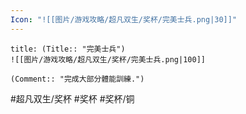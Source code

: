 ```yaml
---
Icon: "![[图片/游戏攻略/超凡双生/奖杯/完美士兵.png|30]]"
---
```

```ad-common-bronze-trophy
title: (Title:: "完美士兵")
![[图片/游戏攻略/超凡双生/奖杯/完美士兵.png|100]]

(Comment:: "完成大部分體能訓練.")
```

#超凡双生/奖杯 #奖杯 #奖杯/铜

